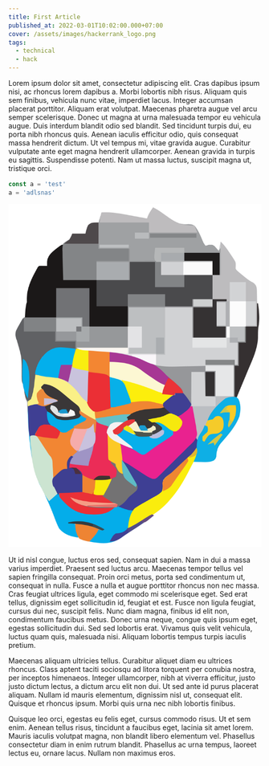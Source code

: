 ```yaml
---
title: First Article
published_at: 2022-03-01T10:02:00.000+07:00
cover: /assets/images/hackerrank_logo.png
tags:
  - technical
  - hack
---
```

Lorem ipsum dolor sit amet, consectetur adipiscing elit. Cras dapibus ipsum nisi, ac rhoncus lorem dapibus a. Morbi lobortis nibh risus. Aliquam quis sem finibus, vehicula nunc vitae, imperdiet lacus. Integer accumsan placerat porttitor. Aliquam erat volutpat. Maecenas pharetra augue vel arcu semper scelerisque. Donec ut magna at urna malesuada tempor eu vehicula augue. Duis interdum blandit odio sed blandit. Sed tincidunt turpis dui, eu porta nibh rhoncus quis. Aenean iaculis efficitur odio, quis consequat massa hendrerit dictum. Ut vel tempus mi, vitae gravida augue. Curabitur vulputate ante eget magna hendrerit ullamcorper. Aenean gravida in turpis eu sagittis. Suspendisse potenti. Nam ut massa luctus, suscipit magna ut, tristique orci.

```js
const a = 'test'
a = 'adlsnas'
```

![img](/assets/images/avatar.png)

Ut id nisl congue, luctus eros sed, consequat sapien. Nam in dui a massa varius imperdiet. Praesent sed luctus arcu. Maecenas tempor tellus vel sapien fringilla consequat. Proin orci metus, porta sed condimentum ut, consequat in nulla. Fusce a nulla et augue porttitor rhoncus non nec massa. Cras feugiat ultrices ligula, eget commodo mi scelerisque eget. Sed erat tellus, dignissim eget sollicitudin id, feugiat et est. Fusce non ligula feugiat, cursus dui nec, suscipit felis. Nunc diam magna, finibus id elit non, condimentum faucibus metus. Donec urna neque, congue quis ipsum eget, egestas sollicitudin dui. Sed sed lobortis erat. Vivamus quis velit vehicula, luctus quam quis, malesuada nisi. Aliquam lobortis tempus turpis iaculis pretium.

Maecenas aliquam ultricies tellus. Curabitur aliquet diam eu ultrices rhoncus. Class aptent taciti sociosqu ad litora torquent per conubia nostra, per inceptos himenaeos. Integer ullamcorper, nibh at viverra efficitur, justo justo dictum lectus, a dictum arcu elit non dui. Ut sed ante id purus placerat aliquam. Nullam id mauris elementum, dignissim nisl ut, consequat elit. Quisque et rhoncus ipsum. Morbi quis urna nec nibh lobortis finibus.

Quisque leo orci, egestas eu felis eget, cursus commodo risus. Ut et sem enim. Aenean tellus risus, tincidunt a faucibus eget, lacinia sit amet lorem. Mauris iaculis volutpat magna, non blandit libero elementum vel. Phasellus consectetur diam in enim rutrum blandit. Phasellus ac urna tempus, laoreet lectus eu, ornare lacus. Nullam non maximus eros.

